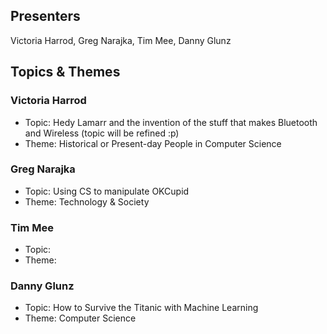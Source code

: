 ## Presenters

Victoria Harrod, Greg Narajka, Tim Mee, Danny Glunz

## Topics & Themes

### Victoria Harrod

* Topic: Hedy Lamarr and the invention of the stuff that makes Bluetooth and Wireless (topic will be refined :p)
* Theme: Historical or Present-day People in Computer Science

### Greg Narajka

* Topic: Using CS to manipulate OKCupid
* Theme: Technology & Society

### Tim Mee

* Topic:
* Theme:

### Danny Glunz

* Topic: How to Survive the Titanic with Machine Learning 
* Theme: Computer Science
